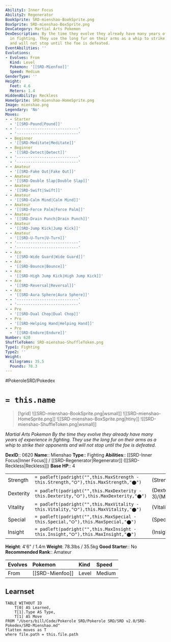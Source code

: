 ```yaml
---
Ability1: Inner Focus
Ability2: Regenerator
BookSprite: SRD-mienshao-BookSprite.png
BoxSprite: SRD-mienshao-BoxSprite.png
DexCategory: Martial Arts Pokemon
DexDescription: By the time they evolve they already have many years of experience
  in fighting. They use the long fur on their arms as a whip to strike their opponents
  and will not stop until the foe is defeated.
EventAbilities: ''
Evolutions:
- Evolves: From
  Kind: Level
  Pokemon: '[[SRD-Mienfoo]]'
  Speed: Medium
GenderType: ''
Height:
  Feet: 4.6
  Meters: 1.4
HiddenAbility: Reckless
HomeSprite: SRD-mienshao-HomeSprite.png
Image: mienshao.png
Legendary: 'No'
Moves:
- - Starter
  - '[[SRD-Pound|Pound]]'
- - '---------------------------'
  - '---------------------------'
- - Beginner
  - '[[SRD-Meditate|Meditate]]'
- - Beginner
  - '[[SRD-Detect|Detect]]'
- - '---------------------------'
  - '---------------------------'
- - Amateur
  - '[[SRD-Fake Out|Fake Out]]'
- - Amateur
  - '[[SRD-Double Slap|Double Slap]]'
- - Amateur
  - '[[SRD-Swift|Swift]]'
- - Amateur
  - '[[SRD-Calm Mind|Calm Mind]]'
- - Amateur
  - '[[SRD-Force Palm|Force Palm]]'
- - Amateur
  - '[[SRD-Drain Punch|Drain Punch]]'
- - Amateur
  - '[[SRD-Jump Kick|Jump Kick]]'
- - Amateur
  - '[[SRD-U-Turn|U-Turn]]'
- - '---------------------------'
  - '---------------------------'
- - Ace
  - '[[SRD-Wide Guard|Wide Guard]]'
- - Ace
  - '[[SRD-Bounce|Bounce]]'
- - Ace
  - '[[SRD-High Jump Kick|High Jump Kick]]'
- - Ace
  - '[[SRD-Reversal|Reversal]]'
- - Ace
  - '[[SRD-Aura Sphere|Aura Sphere]]'
- - '---------------------------'
  - '---------------------------'
- - Pro
  - '[[SRD-Dual Chop|Dual Chop]]'
- - Pro
  - '[[SRD-Helping Hand|Helping Hand]]'
- - Pro
  - '[[SRD-Endure|Endure]]'
Number: 620
ShuffleToken: SRD-mienshao-ShuffleToken.png
Type1: Fighting
Type2: ''
Weight:
  Kilograms: 35.5
  Pounds: 78.3
---
```


#PokeroleSRD/Pokedex

# `= this.name`

> [!grid]
> ![[SRD-mienshao-BookSprite.png|wsmall]]
> ![[SRD-mienshao-HomeSprite.png]]
> ![[SRD-mienshao-BoxSprite.png|htiny]]
> ![[SRD-mienshao-ShuffleToken.png|wsmall]]


*Martial Arts Pokemon*
*By the time they evolve they already have many years of experience in fighting. They use the long fur on their arms as a whip to strike their opponents and will not stop until the foe is defeated.*

**DexID**:: 0620
**Name**:: Mienshao
**Type**:: Fighting
**Abilities**:: [[SRD-Inner Focus|Inner Focus]] / [[SRD-Regenerator|Regenerator]] ([[SRD-Reckless|Reckless]])
**Base HP**:: 4

|           |                                                                                        |                                          |
| --------- | -------------------------------------------------------------------------------------- | ---------------------------------------- |
| Strength  | `= padleft(padright("",this.MaxStrength - this.Strength,"⭘"),this.MaxStrength,"⬤")`    | (Strength::3)/(MaxStrength::7)   |
| Dexterity | `= padleft(padright("",this.MaxDexterity - this.Dexterity,"⭘"),this.MaxDexterity,"⬤")` | (Dexterity:: 3)/(MaxDexterity::6) |
| Vitality  | `= padleft(padright("",this.MaxVitality - this.Vitality,"⭘"),this.MaxVitality,"⬤")`    | (Vitality::2)/(MaxVitality::4)   |
| Special   | `= padleft(padright("",this.MaxSpecial - this.Special,"⭘"),this.MaxSpecial,"⬤")`       | (Special::3)/(MaxSpecial::6)     |
| Insight   | `= padleft(padright("",this.MaxInsight - this.Insight,"⭘"),this.MaxInsight,"⬤")`       | (Insight::2)/(MaxInsight::4)     |

**Height**: 4'6" / 1.4m
**Weight**: 78.3lbs / 35.5kg
**Good Starter**:: No
**Recommended Rank**:: Amateur

| Evolves   | Pokemon         | Kind   | Speed   |
|:----------|:----------------|:-------|:--------|
| From      | [[SRD-Mienfoo]] | Level  | Medium  |

## Learnset

```dataview
TABLE WITHOUT ID
    T[0] AS Learned,
    T[1].Type AS Type,
    T[1] AS Move
FROM "/Users/bill/Code/Pokerole SRD/Pokerole SRD/SRD v2.0/SRD-Pokedex/SRD-Mienshao.md"
flatten moves as T
where file.path = this.file.path
```

